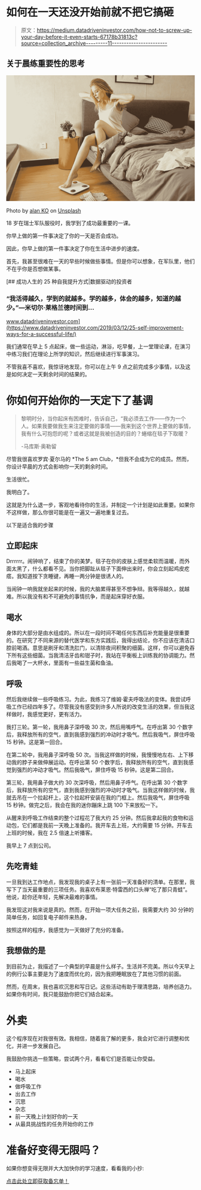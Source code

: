 # 如何在一天还没开始前就不把它搞砸

> 原文：<https://medium.datadriveninvestor.com/how-not-to-screw-up-your-day-before-it-even-starts-67178b31813c?source=collection_archive---------11----------------------->

## 关于晨练重要性的思考

![](img/4f076edf1ebcbec337f0d58bee11a5c3.png)

Photo by [alan KO](https://unsplash.com/@iyunmai?utm_source=medium&utm_medium=referral) on [Unsplash](https://unsplash.com?utm_source=medium&utm_medium=referral)

18 岁在瑞士军队服役时，我学到了成功最重要的一课。

你早上做的第一件事决定了你的一天是否会成功。

因此，你早上做的第一件事决定了你在生活中进步的速度。

首先，我甚至很难在一天的早些时候做些事情。但是你可以想象，在军队里，他们不在乎你是否想做某事。

[](https://www.datadriveninvestor.com/2019/03/12/25-self-improvement-ways-for-a-successful-life/) [## 成功人生的 25 种自我提升方式|数据驱动的投资者

### “我活得越久，学到的就越多。学的越多，体会的越多，知道的越少。”―米切尔·莱格兰德时间到…

www.datadriveninvestor.com](https://www.datadriveninvestor.com/2019/03/12/25-self-improvement-ways-for-a-successful-life/) 

我们通常在早上 5 点起床，做一些运动，淋浴，吃早餐，上一堂理论课，在演习中练习我们在理论上所学的知识，然后继续进行军事演习。

不管我喜不喜欢，我惊讶地发现，你可以在上午 9 点之前完成多少事情，以及这是如何决定一天剩余时间的结果的。

# 你如何开始你的一天定下了基调

> 黎明时分，当你起床有困难时，告诉自己，“我必须去工作——作为一个人。如果我要做我生来注定要做的事情——我来到这个世界上要做的事情，我有什么可抱怨的呢？或者这就是我被创造的目的？蜷缩在毯子下取暖？
> 
> -马库斯·奥勒留

尽管我很喜欢罗宾·夏尔马的 *The 5 am Club，*但我不会成为它的成员。然而，你设计早晨的方式会影响你一天的剩余时间。

生活很忙。

我明白了。

这就是为什么退一步，客观地看待你的生活，并制定一个计划是如此重要。如果你不这样做，那么你很可能是在一遍又一遍地重复过去。

以下是适合我的步骤

## 立即起床

Drrrrrr。闹钟响了，结束了你的美梦。毯子在你的皮肤上感觉柔软而温暖，而外面太黑了，什么都看不见。当你把脚趾从毯子下面伸出来时，你会立刻起鸡皮疙瘩。我知道按下贪睡键，再睡一两分钟是很诱人的。

当闹钟一响我就坐起来的时候，我的大脑累得甚至不想争辩。我等得越久，就越难。所以我没有和不可避免的事情抗争，而是起床穿好衣服。

## 喝水

身体的大部分是由水组成的。所以在一段时间不喝任何东西后补充能量是很重要的。在研究了不同来源的替代医学和东方实践后，我得出结论，你不应该在清洁口腔前喝酒。意思是刷牙和清洗肛门，以清除夜间积聚的细菌。这样，你可以避免吞下所有这些细菌。当我清洁牙齿和钳子时，我站在平衡板上训练我的协调能力。然后我喝了一大杯水，里面有一些益生菌和鱼油。

## 呼吸

然后我继续做一些呼吸练习。为此，我练习了维姆·霍夫呼吸法的变体。我尝试呼吸工作已经四年多了。尽管我没有感受到许多人所说的改变生活的效果，但当我这样做时，我感觉更好，更有活力。

我打三轮。第一轮，我用鼻子深呼吸 30 次，然后用嘴呼气。在呼出第 30 个数字后，我释放所有的空气，直到我感到强烈的冲动时才吸气。然后我吸气，屏住呼吸 15 秒钟。这是第一回合。

在第二轮中，我用鼻子深呼吸 50 次。当我这样做的时候，我慢慢地左右、上下移动我的脖子来做伸展运动。在呼出第 50 个数字后，我释放所有的空气，直到我感觉到强烈的冲动才吸气。然后我吸气，屏住呼吸 15 秒钟。这是第二回合。

第三轮，我用鼻子做大约 30 次深呼吸，然后用鼻子呼气。在呼出第 30 个数字后，我释放所有的空气，直到我感到强烈的冲动时才吸气。当我这样做的时候，我就去吊在一个拉起杆上，这个拉起杆安装在我的门框上。然后我吸气，屏住呼吸 15 秒钟。做完之后，我会在我的迷你蹦床上跳 100 下来放松一下。

从醒来到呼吸工作结束的整个过程花了我大约 25 分钟。然后我拿起我的食物和运动包，它们都是我前一天晚上准备的。我开车去上班，大约需要 15 分钟。开车去上班的时候，我在 2.5 倍速上听播客。

我早上 7 点到公司。

## 先吃青蛙

一旦我到达工作地点，我发现我的桌子上有一张前一天准备好的清单。在那里，我写下了当天最重要的三项任务。我喜欢布莱恩·特雷西的口头禅“吃了那只青蛙”。他说，趁你还年轻，先解决最难的事情。

我发现这对我来说是真的。然而，在开始一项大任务之前，我需要大约 30 分钟的简单任务，如回复电子邮件来热身。

按照这样的程序，我感觉为一天做好了充分的准备。

## 我想做的是

到目前为止，我描述了一个典型的早晨是什么样子。生活并不完美。所以今天早上的例行公事主要是为了速度而优化的，因为我把睡眠放在了其他习惯的前面。

然而，在周末，我也喜欢沉思和写日记。这些活动有助于理清思路，培养创造力。如果你有时间，我只能鼓励你把它们结合起来。

# 外卖

这个程序现在对我很有效。我相信，随着我了解的更多，我会对它进行调整和优化，并进一步发展自己。

我鼓励你挑选一些策略，尝试两个月，看看它们是否能让你受益。

*   马上起床
*   喝水
*   做呼吸工作
*   出去工作
*   沉思
*   杂志
*   前一天晚上计划好你的一天
*   从最具挑战性的任务开始你的工作

# 准备好变得无限吗？

如果你想变得无限并大大加快你的学习速度，看看我的小抄:

[点击此处立即获取备忘单！](https://roadtolimitless.com/cheatsheet/)